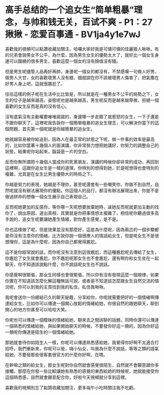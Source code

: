 # 高手总结的一个追女生“简单粗暴”理念，与帅和钱无关，百试不爽 - P1：27揪揪 - 恋爱百事通 - BV1ja4y1e7wJ

喜歡我的視頻可以點讚收藏加關注，哈囉大家好我是可憐可憐的佳麗狼人啾啾，有的兄弟會說男女不公平，為什麼，因為男生女生的優勢太大了，就好比一個女生身邊可以圍繞的很多男生，喜歡這麼一個女的沒有顏值沒有錢。

但是男生呢儘管人品再好再帥，身邊呢一個女的都沒有，不禁感嘆一句做人好男，做男人大甘，女的喜歡壞男人沒有錯，錯就說在你不該被壞男人傷害了，把氣撒在好男人身上吧，這就很尷尬了。

往往這樣的例子呢在生活中比比皆是，所以就是在一種男女不公平的局勢之下，女生的位子是越來越高，姿態呢也是越來越高，男生呢反而是越來越卑微，拒絕一個喜歡的女生反而是真的沒有信心。

沒有底氣沒有主動權要唯唯諾諾的，身邊哪一步走錯了就惹怒的女生，一下子還是不跟你聊天了，這裡呢我告訴你一個簡單粗暴的追女生理念，可以解決你當下的這個問題，首先第一個呢就是你越簡單的追女生。

她就越容易被你給追到，因為人在最正常的狀態之下呢，做一件事的效率是最高的，比如你當著十幾個人的面演講，你非常努力想把她講好，你努力的調整自己的狀態，結果呢你站起來，腦袋是一片的空白。

反而你無所謂把十幾個人當成你的死黨朋友，演講的時候你卻非常的成功，再回到這裡啊，這跟你追女生是一樣的道理，你特別的想得到她，於是呢想得也會特別的複雜，尤其是在女生比男生優勢大的時局之下。

你越是努力的表現，她越是不理你，甚至呢還會有一些嘲笑你，你做不到自然，自然呢就沒有辦法展現你的優點，你這個人的品行，都沒有辦法展現出來，你是不是做過拼命的想像一個女生展示自己表現自己。

反而呢她更加的反感你，等你哪一天呢想要放棄她時，誒她反而呢就更加主動的找你了，說出原因，道出真相，其實就是你把事情想太複雜了，相信呢你聽過很多高手說的，追女生呢要讓她產生情緒，對你產生感覺，是不是。

你也這樣做了呢，但是效果並沒有那麼好，這是為什麼呢，因為兩岔的一個步驟都是你沒有注意你的情緒，比方說你說一個很撩人的情話給女生，但是呢女生不是很想理你，這是為什麼呢，因為你自己都覺得尷尬。

這不是你經常說的話，而你呢沒有注意到這很尷尬，而這種尷尬呢去傳給了女生，你尷尬了女生就會尷尬，你不尷尬呢那女生也不會尷尬，還有啊你和女生坐在一起聊天，你不知道該說點什麼，你不說話呢女生也不說話。

你感覺啊很緊張，那女生同樣也會很緊張，所以你有沒有發現這麼一個規律，如果你實在不知道該怎麼化解這種無話可說，或者是不知道該怎麼跟女生自然交流的情況呢，你可以到我的主頁找到我的私信，私信我啾啾。

我呢會送你一份總結已久的聊天秘籍，分享給你，你呢就需要把好的一個情緒啊傳達給女生，比如你可以傳達一個開心放鬆的情緒給她，你很自然的跟她聊天，聊到開心的地方你甚至可以哈哈大笑。

你呢也可以傳達一個曖昧的情緒給她，聊來去之間該聊的話題，同時你還可以傳達一個熟悉的情緒給她，與如果開始聊天的時候，不要發你好這一類的，因為你好這一類呢你傳達是陌生的一個情緒給她。

那她就會待你如陌生人一樣，你呢可以傳達熟悉感給她，我覺得你好啊不太適合打招呼，我們重新來，你呢可以發，嗨小仙女，叫我為什麼不說話，等等之類的語氣給她，不要發那些很客套很官方的什麼你好啊，在嗎。

在幹嘛之類的給女生，那女生呢對你自然就會感覺很陌生，自然就不會願意跟你多接觸，那麼在你發一些比較讓她有熟悉的感覺的東西給她的時候呢，她就能接受你這個熟悉感，自然就會願意配合你，好啦今天視頻就分享到這裡。

喜歡我的視頻別忘了點贊收藏加關注，更多端午小吃時關注我不吃虧。